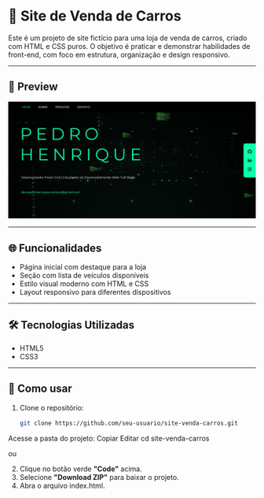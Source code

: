 # 🚗 Site de Venda de Carros

Este é um projeto de site fictício para uma loja de venda de carros, criado com HTML e CSS puros. O objetivo é praticar e demonstrar habilidades de front-end, com foco em estrutura, organização e design responsivo.

---

## 📸 Preview
![Preview](./preview.png) 

---

## 🌐 Funcionalidades

- Página inicial com destaque para a loja
- Seção com lista de veículos disponíveis
- Estilo visual moderno com HTML e CSS
- Layout responsivo para diferentes dispositivos

---

## 🛠️ Tecnologias Utilizadas

- HTML5
- CSS3

---

## 📁 Como usar

1. Clone o repositório:
   ```bash
   git clone https://github.com/seu-usuario/site-venda-carros.git
Acesse a pasta do projeto:
Copiar
Editar
cd site-venda-carros

ou

2. Clique no botão verde **"Code"** acima.
3. Selecione **"Download ZIP"** para baixar o projeto.
4. Abra o arquivo index.html.

